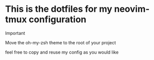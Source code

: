 # This is the dotfiles for my neovim-tmux configuration

> [!IMPORTANT]
>
> Move the oh-my-zsh theme to the root of your project

feel free to copy and reuse my config as you would like
